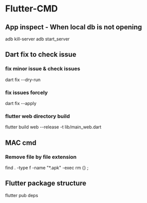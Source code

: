 # Flutter-CMD

## App inspect - When local db is not opening
adb kill-server adb start_server

## Dart fix to check issue
### fix minor issue & check issues
dart fix --dry-run
### fix issues forcely
dart fix --apply

### flutter web directory build
flutter build web --release -t lib/main_web.dart

## MAC cmd
### Remove file by file extension
find . -type f -name "*.apk" -exec rm {} \;

## Flutter package structure
flutter pub deps
